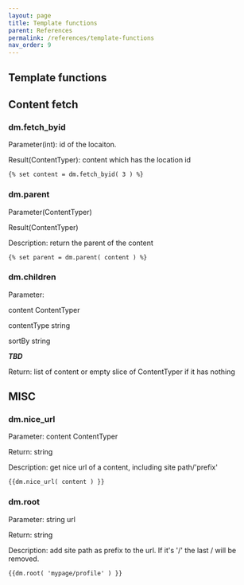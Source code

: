 ```yaml
---
layout: page
title: Template functions
parent: References
permalink: /references/template-functions
nav_order: 9
---
```



Template functions
--------------

## Content fetch

### dm.fetch_byid
Parameter(int): id of the locaiton. 

Result(ContentTyper): content which has the location id
```
{% set content = dm.fetch_byid( 3 ) %}
```


### dm.parent
Parameter(ContentTyper)

Result(ContentTyper)

Description: return the parent of the content
```
{% set parent = dm.parent( content ) %}
```

### dm.children
Parameter: 

content ContentTyper

contentType string

sortBy string

***TBD***

Return: list of content or empty slice of ContentTyper if it has nothing


## MISC


### dm.nice_url
Parameter: content ContentTyper

Return: string

Description: get nice url of a content, including site path/'prefix'

```
{{dm.nice_url( content ) }}
```


### dm.root
Parameter: string url

Return: string

Description: add site path as prefix to the url. If it's '/' the last / will be removed.

```
{{dm.root( 'mypage/profile' ) }}
```





